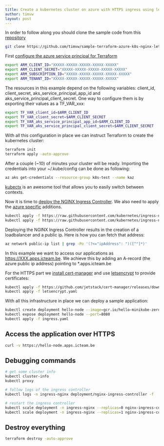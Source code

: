 ```yaml
---
title: Create a kubernetes cluster on azure with HTTPS ingress using letsencrypt
author: timvw
layout: post
---
```


In order to follow along you should clone the sample code from this [repository](https://github.com/timvw/sample-terraform-azure-k8s-nginx-letsencrypt)

```bash
git clone https://github.com/timvw/sample-terraform-azure-k8s-nginx-letsencrypt
```

First [configure the azure service principal for Terraform](https://www.terraform.io/docs/providers/azurerm/guides/service_principal_client_secret.html)

```bash
export ARM_CLIENT_ID="XXXXX-XXXXX-XXXXX-XXXXX-XXXXX"
export ARM_CLIENT_SECRET="XXXXX-XXXXX-XXXXX-XXXXX-XXXXX"
export ARM_SUBSCRIPTION_ID="XXXXX-XXXXX-XXXXX-XXXXX-XXXXX"
export ARM_TENANT_ID="XXXXX-XXXXX-XXXXX-XXXXX-XXXXX"
```

The resources in this example depend on the following variables: client_id, client_secret, aks_service_principal_app_id and aks_service_principal_client_secret. One way to configure them is by exporting their values as a TF_VAR_xxx:

```bash
export TF_VAR_client_id=$ARM_CLIENT_ID
export TF_VAR_client_secret=$ARM_CLIENT_SECRET
export TF_VAR_aks_service_principal_app_id=$ARM_CLIENT_ID
export TF_VAR_aks_service_principal_client_secret=$ARM_CLIENT_SECRET
```

With all this configuration in place we can instruct Terraform to create the kubernetes cluster:

```bash
terraform init
terraform apply -auto-approve
```

After a couple (~10) of minutes your cluster will be ready. Importing the credentials into your ~/.kube/config can be done as following:

```bash
az aks get-credentials --resource-group k8s-test --name kaz
```

[kubectx](https://github.com/ahmetb/kubectx) is an awesome tool that allows you to easily switch between contexts.

Now it is time to [deploy the NGINX Ingress Controller](https://kubernetes.github.io/ingress-nginx/deploy/). We also need to apply the [azure specific](https://kubernetes.github.io/ingress-nginx/deploy/#azure) additions.

```bash
kubectl apply -f https://raw.githubusercontent.com/kubernetes/ingress-nginx/nginx-0.28.0/deploy/static/mandatory.yaml
kubectl apply -f https://raw.githubusercontent.com/kubernetes/ingress-nginx/nginx-0.28.0/deploy/static/provider/cloud-generic.yaml
```

Deploying the NGINX Ingress Controller results in the creation of a loadbalancer and a public ip. Here is how you can fetch that address:

```bash
az network public-ip list | grep -Po '(?<="ipAddress": ")([^"]*)'
```

In this example we want to access our applications as https://XXX.apps.icteam.be.
We achieve this by adding an A-record (the azure public ip address) pointing to *.apps.icteam.be

For the HTTPS part we [install cert-manager](https://cert-manager.io/docs/installation/kubernetes/) and use [letsencrypt](https://letsencrypt.org/) to provide certificates:

```bash
kubectl apply -f https://github.com/jetstack/cert-manager/releases/download/v0.13.0/cert-manager.yaml
kubectl apply -f letsencrypt.yaml 
```

With all this infrastructure in place we can deploy a sample application:

```bash
kubectl create deployment hello-node --image=gcr.io/hello-minikube-zero-install/hello-node
kubectl expose deployment hello-node --port=8080
kubectl apply -f ingress.yaml
```

## Access the application over HTTPS

```bash
curl -v https://hello-node.apps.icteam.be
```

## Debugging commands

```bash
# get some cluster info
kubectl cluster-info
kubectl proxy

# follow logs of the ingress controller
kubectl logs -n ingress-nginx deployment/nginx-ingress-controller -f

# restart the ingress controller
kubectl scale deployment -n ingress-nginx --replicas=0 nginx-ingress-controller
kubectl scale deployment -n ingress-nginx --replicas=1 nginx-ingress-controller
```
## Destroy everything

```bash
terraform destroy -auto-approve
```






